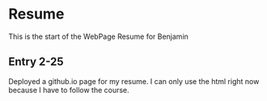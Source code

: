 # Resume
This is the start of the WebPage Resume for Benjamin
## Entry 2-25
Deployed a github.io page for my resume. I can only use the html right now because I have to follow the course.

